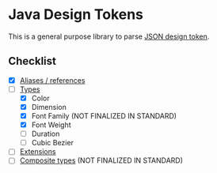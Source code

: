 # Java Design Tokens

This is a general purpose library to parse [JSON design token](https://tr.designtokens.org/).

## Checklist

- [X] [Aliases / references](https://tr.designtokens.org/format/#aliases-references)
- [ ] [Types](https://tr.designtokens.org/format/#types)
    - [X] Color
    - [X] Dimension
    - [X] Font Family (NOT FINALIZED IN STANDARD)
    - [X] Font Weight
    - [ ] Duration
    - [ ] Cubic Bezier
- [ ] [Extensions](https://tr.designtokens.org/format/#extensions)
- [ ] [Composite types](https://tr.designtokens.org/format/#composite-types) (NOT FINALIZED IN STANDARD)